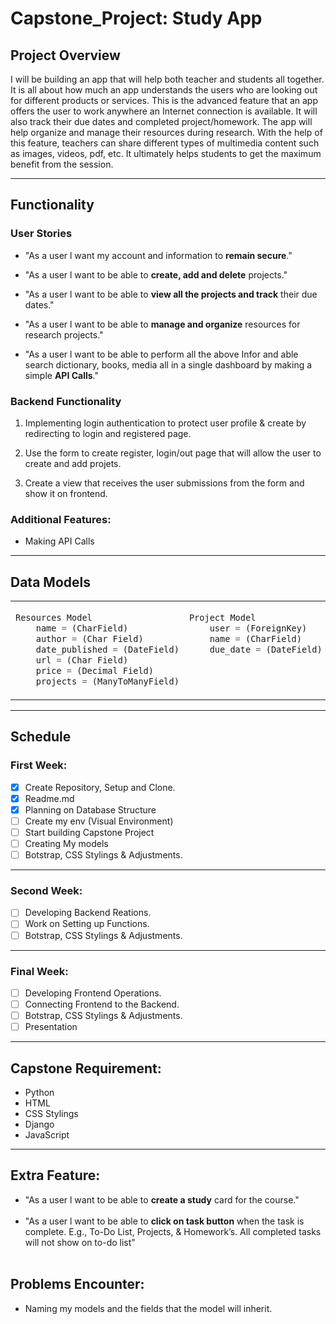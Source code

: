 # Capstone_Project: Study App

## Project Overview

I will be building an app that will help both teacher and students all together. It is all about how much an app understands the users who are looking out for different products or services. This is the advanced feature that an app offers the user to work anywhere an Internet connection is available. It will also track their due dates and completed project/homework. The app will help organize and manage their resources during research. With the help of this feature, teachers can share different types of multimedia content such as images, videos, pdf, etc. It ultimately helps students to get the maximum benefit from the session.

---

## Functionality

### User Stories

- "As a user l want my account and information to **remain secure**."

- "As a user l want to be able to **create, add and delete** projects."

- "As a user l want to be able to **view all the projects and track** their due dates."

- "As a user l want to be able to **manage and organize** resources for research projects."

- "As a user l want to be able to perform all the above Infor and able search dictionary, books, media all in a single dashboard by making a simple **API Calls**."

### Backend Functionality

1. Implementing login authentication to protect user profile & create by redirecting to login and registered page.

2. Use the form to create register, login/out page that will allow the user to create and add projets.

3. Create a view that receives the user submissions from the form and show it on frontend.

### Additional Features:

- Making API Calls

---

## Data Models

<table><tr><td width="400px" valign="top">

```ts
Resources Model
    name = (CharField)
    author = (Char Field)
    date_published = (DateField)
    url = (Char Field)
    price = (Decimal Field)
    projects = (ManyToManyField)
```

</td><td width="400px" valign="top">

```ts
Project Model
    user = (ForeignKey)
    name = (CharField)
    due_date = (DateField)



```

</td></tr></table>

---

## Schedule

### First Week:

- [x] Create Repository, Setup and Clone.
- [x] Readme.md
- [x] Planning on Database Structure
- [ ] Create my env (Visual Environment)
- [ ] Start building Capstone Project
- [ ] Creating My models
- [ ] Botstrap, CSS Stylings & Adjustments.

---

### Second Week:

- [ ] Developing Backend Reations.
- [ ] Work on Setting up Functions.
- [ ] Botstrap, CSS Stylings & Adjustments.

---

### Final Week:

- [ ] Developing Frontend Operations.
- [ ] Connecting Frontend to the Backend.
- [ ] Botstrap, CSS Stylings & Adjustments.
- [ ] Presentation

---

## Capstone Requirement:

- Python
- HTML
- CSS Stylings
- Django
- JavaScript

---

## Extra Feature:

- "As a user l want to be able to **create a study** card for the course."
  <br/>
  <br/>
- "As a user l want to be able to **click on task button** when the task is complete. E.g., To-Do List, Projects, & Homework’s. All completed tasks will not show on to-do list"
  <br/>
  <br/>

## Problems Encounter:

- Naming my models and the fields that the model will inherit.
